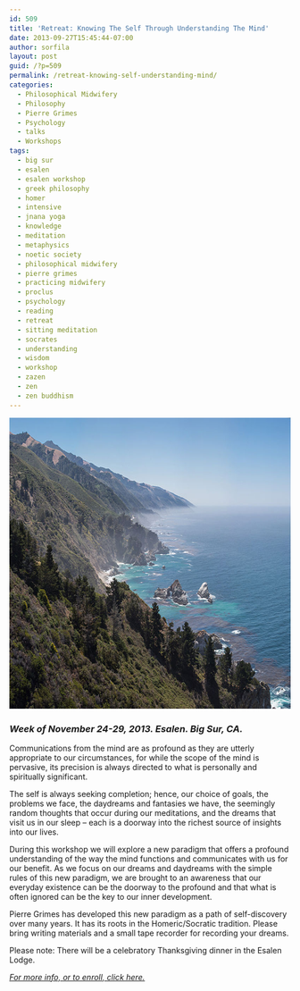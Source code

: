 ```yaml
---
id: 509
title: 'Retreat: Knowing The Self Through Understanding The Mind'
date: 2013-09-27T15:45:44-07:00
author: sorfila
layout: post
guid: /?p=509
permalink: /retreat-knowing-self-understanding-mind/
categories:
  - Philosophical Midwifery
  - Philosophy
  - Pierre Grimes
  - Psychology
  - talks
  - Workshops
tags:
  - big sur
  - esalen
  - esalen workshop
  - greek philosophy
  - homer
  - intensive
  - jnana yoga
  - knowledge
  - meditation
  - metaphysics
  - noetic society
  - philosophical midwifery
  - pierre grimes
  - practicing midwifery
  - proclus
  - psychology
  - reading
  - retreat
  - sitting meditation
  - socrates
  - understanding
  - wisdom
  - workshop
  - zazen
  - zen
  - zen buddhism
---
```

<img alt="Pierre-Grimes-Esalen-Workshop" src="/assets/images/wp-content/uploads/2013/02/Central_Californian_Coastline_Big_Sur_-_May_2013.jpg" width="800" height="521" />

### **_Week of November 24-29, 2013. Esalen. Big Sur, CA._**

Communications from the mind are as profound as they are utterly appropriate to our circumstances, for while the scope of the mind is pervasive, its precision is always directed to what is personally and spiritually significant.

The self is always seeking completion; hence, our choice of goals, the problems we face, the daydreams and fantasies we have, the seemingly random thoughts that occur during our meditations, and the dreams that visit us in our sleep – each is a doorway into the richest source of insights into our lives.

During this workshop we will explore a new paradigm that offers a profound understanding of the way the mind functions and communicates with us for our benefit. As we focus on our dreams and daydreams with the simple rules of this new paradigm, we are brought to an awareness that our everyday existence can be the doorway to the profound and that what is often ignored can be the key to our inner development.

Pierre Grimes has developed this new paradigm as a path of self-discovery over many years. It has its roots in the Homeric/Socratic tradition. Please bring writing materials and a small tape recorder for recording your dreams.

Please note: There will be a celebratory Thanksgiving dinner in the Esalen Lodge.

_<a href="https://www.esalen.org/workshop/week-november-24-29/knowing-self-through-understanding-mind" target="_blank">For more info, or to enroll, click here.</a>_
